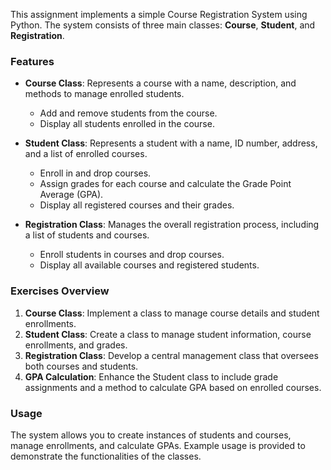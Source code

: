 This assignment implements a simple Course Registration System using Python. The system consists of three main classes: **Course**, **Student**, and **Registration**.

### Features
- **Course Class**: Represents a course with a name, description, and methods to manage enrolled students.
  - Add and remove students from the course.
  - Display all students enrolled in the course.

- **Student Class**: Represents a student with a name, ID number, address, and a list of enrolled courses.
  - Enroll in and drop courses.
  - Assign grades for each course and calculate the Grade Point Average (GPA).
  - Display all registered courses and their grades.

- **Registration Class**: Manages the overall registration process, including a list of students and courses.
  - Enroll students in courses and drop courses.
  - Display all available courses and registered students.

### Exercises Overview

1. **Course Class**: Implement a class to manage course details and student enrollments.
2. **Student Class**: Create a class to manage student information, course enrollments, and grades.
3. **Registration Class**: Develop a central management class that oversees both courses and students.
4. **GPA Calculation**: Enhance the Student class to include grade assignments and a method to calculate GPA based on enrolled courses.

### Usage
The system allows you to create instances of students and courses, manage enrollments, and calculate GPAs. Example usage is provided to demonstrate the functionalities of the classes.
